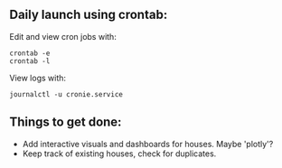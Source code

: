 ## Daily launch using crontab:

Edit and view cron jobs with:

    crontab -e 
    crontab -l

View logs with:

    journalctl -u cronie.service
  
## Things to get done:

- Add interactive visuals and dashboards for houses. Maybe 'plotly'?
- Keep track of existing houses, check for duplicates.
